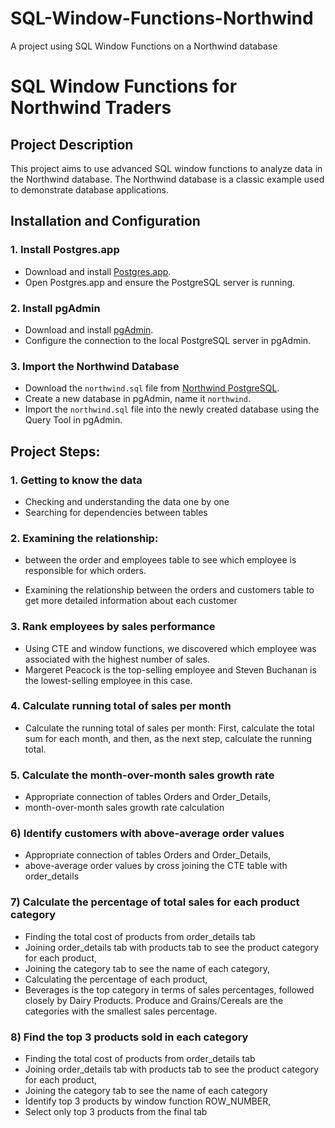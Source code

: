 # SQL-Window-Functions-Northwind
A project using SQL Window Functions on a Northwind database

# SQL Window Functions for Northwind Traders

## Project Description

This project aims to use advanced SQL window functions to analyze data in the Northwind database. The Northwind database is a classic example used to demonstrate database applications.

## Installation and Configuration

### 1. Install Postgres.app

- Download and install [Postgres.app](https://postgresapp.com/).
- Open Postgres.app and ensure the PostgreSQL server is running.

### 2. Install pgAdmin

- Download and install [pgAdmin](https://www.pgadmin.org/download/pgadmin-4-macos/).
- Configure the connection to the local PostgreSQL server in pgAdmin.

### 3. Import the Northwind Database

- Download the `northwind.sql` file from [Northwind PostgreSQL](https://github.com/pthom/northwind_psql).
- Create a new database in pgAdmin, name it `northwind`.
- Import the `northwind.sql` file into the newly created database using the Query Tool in pgAdmin.

## Project Steps:

### 1. Getting to know the data

- Checking and understanding the data one by one
- Searching for dependencies between tables

### 2. Examining the relationship:

- between the order and employees table to see which employee is responsible for which orders.

- Examining the relationship between the orders and customers table to get more detailed information about each customer

### 3.  Rank employees by sales performance

- Using CTE and window functions, we discovered which employee was associated with the highest number of sales.
- Margeret Peacock is the top-selling employee and Steven Buchanan is the lowest-selling employee in this case.

### 4.  Calculate running total of sales per month

- Calculate the running total of sales per month: First, calculate the total sum for each month, and then, as the next step, calculate the running total.

### 5.  Calculate the month-over-month sales growth rate 

- Appropriate connection of tables Orders and Order_Details,
- month-over-month sales growth rate calculation

 ### 6) Identify customers with above-average order values
 
- Appropriate connection of tables Orders and Order_Details,
- above-average order values by cross joining the CTE table with order_details

### 7) Calculate the percentage of total sales for each product category

- Finding the total cost of products from order_details tab
- Joining order_details tab with products tab to see the product category for each product,
- Joining the category tab to see the name of each category,
- Calculating the percentage of each product,
- Beverages is the top category in terms of sales percentages, followed closely by Dairy Products. Produce and Grains/Cereals are the categories with the smallest sales percentage.

### 8) Find the top 3 products sold in each category

- Finding the total cost of products from order_details tab
- Joining order_details tab with products tab to see the product category for each product,
- Joining the category tab to see the name of each category
- Identify top 3 products by window function ROW_NUMBER,
- Select only top 3 products from the final tab 






